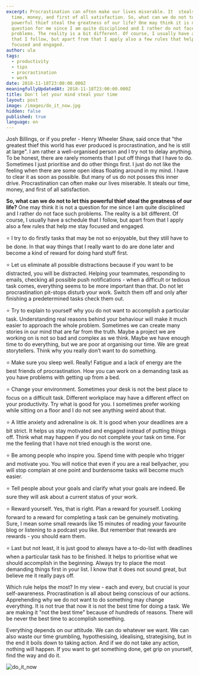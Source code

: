 ```yaml
---
excerpt: Procrastination can often make our lives miserable. It  steals our
  time, money, and first of all satisfaction. So, what can we do not to let this
  powerful thief steal the greatness of our life? One may think it is not a
  question for me since I am quite disciplined and I rather do not face such
  problems. The reality is a bit different. Of course, I usually have a schedule
  that I follow, but apart from that I apply also a few rules that help me stay
  focused and engaged.
author: ula
tags:
  - productivity
  - tips
  - procrastination
  - work
date: 2018-11-18T23:00:00.000Z
meaningfullyUpdatedAt: 2018-11-18T23:00:00.000Z
title: Don't let your mind steal your time
layout: post
image: /images/do_it_now.jpg
hidden: false
published: true
language: en
---
```

Josh Billings, or if you prefer - Henry Wheeler Shaw, said once that "the greatest thief this world has ever produced is procrastination, and he is still at large". I am rather a well-organised person and I try not to delay anything. To be honest, there are rarely moments that I put off things that I have to do. Sometimes I just prioritise and do other things first. I just do not like the feeling when there are some open ideas floating around in my mind. I have to clear it as soon as possible. But many of us do not posses this inner drive. Procrastination can often make our lives miserable. It  steals our time, money, and first of all satisfaction. 

**So, what can we do not to let this powerful thief steal the greatness of our life?** One may think it is not a question for me since I am quite disciplined and I rather do not face such problems. The reality is a bit different. Of course, I usually have a schedule that I follow, but apart from that I apply also a few rules that help me stay focused and engaged.

⭐️  I try to do firstly tasks that may be not so enjoyable, but they still have to be done. In that way things that I really want to do are done later and become a kind of reward for doing hard stuff first.

⭐️ Let us eliminate all possible distractions because if you want to be distracted, you will be distracted. Helping your teammates, responding to emails, checking all possible push notifications - when a difficult or tedious task comes, everything seems to be more important than that. Do not let procrastination  pit-stops disturb your work. Switch them off and only after finishing a predetermined tasks check them out. 

⭐️ Try to explain to yourself why you do not want to accomplish a particular task. Understanding real reasons behind your behaviour will make it much easier to approach the whole problem. Sometimes we can create many stories in our mind that are far from the truth. Maybe a project we are working on is not so bad and complex as we think. Maybe we have enough time to do everything, but we are poor at organising our time. We are great storytellers. Think why you really don’t want to do something. 

⭐️ Make sure you sleep well. Really! Fatigue and a lack of energy are the best friends of procrastination. How you can work on a demanding task as you have problems with getting up from a bed.

⭐️ Change your environment. Sometimes your desk is not the best place to focus on a difficult task. Different workplace may have a different effect on your productivity. Try what is good for you. I sometimes prefer working while sitting on a floor and I do not see anything weird about that. 

⭐️ A little anxiety and adrenaline is ok. It is good when your deadlines are a bit strict. It helps us stay motivated and engaged instead of putting things off. Think what may happen if you do not complete your task on time. For me the feeling that I have not tried enough is the worst one.

⭐️ Be among people who inspire you. Spend time with people who trigger and motivate you. You will notice that even if you are a real bellyacher, you will stop complain at one point and burdensome tasks will become much easier.

⭐️ Tell people about your goals and clarify what your goals are indeed. Be sure they will ask about a current status of your work.

⭐️ Reward yourself. Yes, that is right. Plan a reward for yourself. Looking forward to a reward for completing a task can be genuinely motivating. Sure, I mean some small rewards like 15 minutes of reading your favourite blog or listening to a podcast you like. But remember that rewards are rewards - you should earn them.

⭐️ Last but not least, it is just good to always have a to-do-list with deadlines when a particular task has to be finished. It helps to prioritise what we should accomplish in the beginning. Always try to place the most demanding things first in your list. I know that it does not sound great, but believe me it really pays off.

Which rule helps the most? In my view - each and every, but crucial is your self-awareness. Procrastination is all about being conscious of our actions. Apprehending why we do not want to do something may change everything. It is not true that now it is not the best time for doing a task. We are making it "not the best time" because of hundreds of reasons. There will be never the best time to accomplish something. 

Everything depends on our attitude. We can do whatever we want. We can also waste our time grumbling, hypothesising, idealising, strategising, but in the end it boils down to taking action. And if we do not take any action, nothing will happen. If you want to get something done, get grip on yourself, find the way and do it.

![do_it_now](../../static/images/do_it_now.jpg "")
